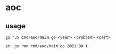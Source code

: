 # aoc

## usage

```
go run cmd/aoc/main.go <year> <problem> <part>

ex: go run cmd/aoc/main.go 2021 09 1
```
